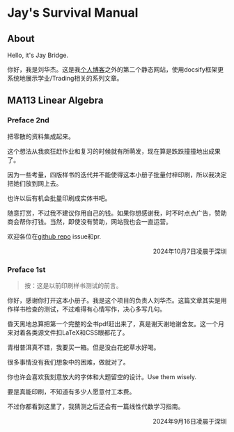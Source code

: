 
# Jay's Survival Manual

## About

Hello, it's Jay Bridge.

你好，我是刘华杰。这是我[个人博客](https://liubinfighter.github.io/Blog/)之外的第二个静态网站，使用docsify框架更系统地展示学业/Trading相关的系列文章。

## MA113 Linear Algebra

### Preface 2nd

把零散的资料集成起来。

这个想法从我疯狂赶作业和复习的时候就有所萌发，现在算是跌跌撞撞地出成果了。

因为一些考量，四版样书的迭代并不能使得这本小册子批量付梓印刷，所以我决定把她们放到网上去。

也许以后有机会批量印刷成实体书吧。

随意打赏，不过我不建议你用自己的钱。如果你想感谢我，时不时点点广告，赞助商会帮你打钱。当然，即使没有赞助，网站我也会一直运营。

欢迎各位在[github repo](https://github.com/LIUBINfighter/Jay_Survival_Manual) issue和pr.

<div style="text-align: right;">2024年10月7日凌晨于深圳</div>

### Preface 1st

>按：这是以前印刷样书测试的前言。

你好，感谢你打开这本小册子。我是这个项目的负责人刘华杰。这篇文章其实是用作样书检查的测试，不过难得有心情写作，决心多写几句。

昏天黑地总算把第一个完整的全书pdf赶出来了，真是谢天谢地谢舍友。这一个月来对着各类源文件扣LaTeX和CSS眼都花了。

青柑普洱真不错，我要买一箱。但是没白花蛇草水好喝。

很多事情没有我们想象中的困难，做就对了。

你也许会喜欢我刻意放大的字体和大题留空的设计。Use them wisely.

要是真能印刷，不知道有多少人愿意付工本费。

不过你都看到这里了，我猜测之后还会有一篇线性代数学习指南。
 
<div style="text-align: right;">2024年9月16日凌晨于深圳</div>
